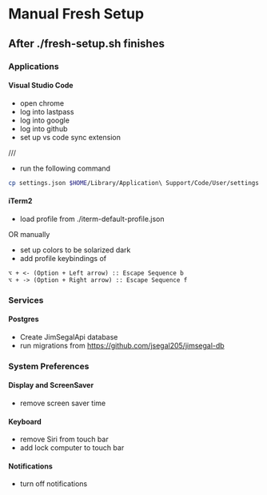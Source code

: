 # Manual Fresh Setup

## After ./fresh-setup.sh finishes

### Applications

#### Visual Studio Code

- open chrome
- log into lastpass
- log into google
- log into github
- set up vs code sync extension

///

- run the following command

```bash
cp settings.json $HOME/Library/Application\ Support/Code/User/settings.json
```

#### iTerm2

- load profile from ./iterm-default-profile.json

OR manually

- set up colors to be solarized dark
- add profile keybindings of

```
⌥ + <- (Option + Left arrow) :: Escape Sequence b
⌥ + -> (Option + Right arrow) :: Escape Sequence f
```

### Services

#### Postgres

- Create JimSegalApi database
- run migrations from https://github.com/jsegal205/jimsegal-db

### System Preferences

#### Display and ScreenSaver

- remove screen saver time

#### Keyboard

- remove Siri from touch bar
- add lock computer to touch bar

#### Notifications

- turn off notifications
